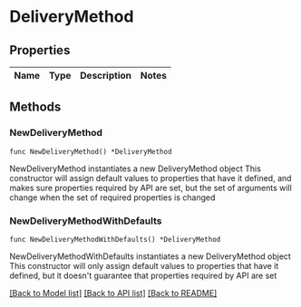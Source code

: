# DeliveryMethod

## Properties

Name | Type | Description | Notes
------------ | ------------- | ------------- | -------------

## Methods

### NewDeliveryMethod

`func NewDeliveryMethod() *DeliveryMethod`

NewDeliveryMethod instantiates a new DeliveryMethod object
This constructor will assign default values to properties that have it defined,
and makes sure properties required by API are set, but the set of arguments
will change when the set of required properties is changed

### NewDeliveryMethodWithDefaults

`func NewDeliveryMethodWithDefaults() *DeliveryMethod`

NewDeliveryMethodWithDefaults instantiates a new DeliveryMethod object
This constructor will only assign default values to properties that have it defined,
but it doesn't guarantee that properties required by API are set


[[Back to Model list]](../README.md#documentation-for-models) [[Back to API list]](../README.md#documentation-for-api-endpoints) [[Back to README]](../README.md)


